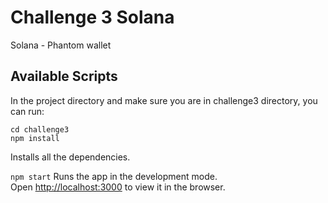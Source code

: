 # Challenge 3 Solana
Solana - Phantom wallet

## Available Scripts

In the project directory and make sure you are in challenge3 directory, you can run:

`cd challenge3` <br>
`npm install`

Installs all the dependencies.

`npm start`
Runs the app in the development mode.\
Open [http://localhost:3000](http://localhost:3000) to view it in the browser.




